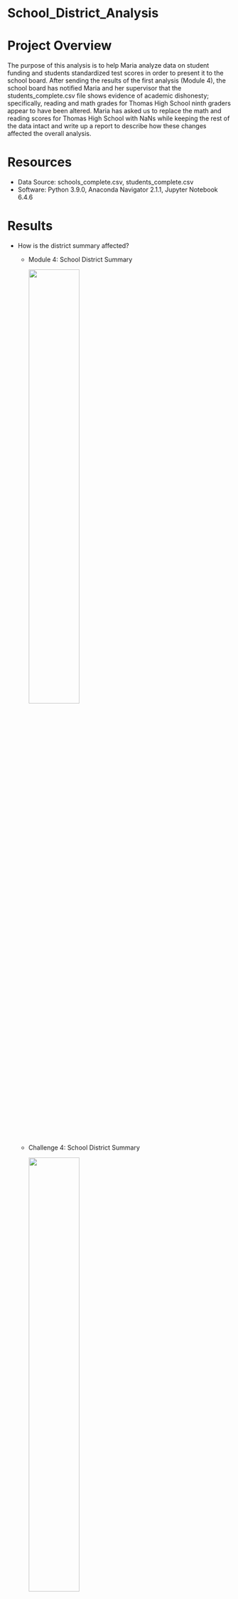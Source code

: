 # School_District_Analysis
# Project Overview
The purpose of this analysis is to help Maria analyze data on student funding and students standardized test scores in order to present it to the school board. After sending the results of the first analysis (Module 4), the school board has notified Maria and her supervisor that the students_complete.csv file shows evidence of academic dishonesty; specifically, reading and math grades for Thomas High School ninth graders appear to have been altered. Maria has asked us to replace the math and reading scores for Thomas High School with NaNs while keeping the rest of the data intact and write up a report to describe how these changes affected the overall analysis.

# Resources
- Data Source: schools_complete.csv, students_complete.csv
- Software: Python 3.9.0, Anaconda Navigator 2.1.1, Jupyter Notebook 6.4.6


# Results
- How is the district summary affected?
  - Module 4: School District Summary
    
    <img src="/Resources/m4_img1.png" width="50%" height="50%">
    
  - Challenge 4: School District Summary
  
    <img src="/Resources/c4_img1.png" width="50%" height="50%">
  
  - After replacing the 9th graders' scores with NaN the average math score and the overall passing percent dropped 0.1, the percentage passing math dropped 0.2 and the percentage passing reading dropped 0.3.

- How is the school summary affected?
 - Module 4: School Summary
 
    <img src="/Resources/m4_img2.png" width="50%" height="50%">
    
 - Challenge 4: School Summary
    
    <img src="/Resources/c4_img2.png" width="50%" height="50%">
 
 - It can be seen that after replacing the 9th graders' scores with NaN, there were significant differences in the results, and it is observed that the percentage passing math dropped from 93.27% to 64.91%, the percentage passing reading dropped from 97.31% to 69.66% and the overall passing dropped from 90.95% to 65.08%


## Metrics
- How does replacing the ninth graders’ math and reading scores affect Thomas High School’s performance relative to the other schools?

  - Module 4: Top Five Performing Schools
  - Thomas High School (THS) was among the top 5 schools based on performance of all grades.
  <img src="/Resources/m4_img3.png" width="50%" height="50%">
  
  - Challenge 4: Top Five Performing Schools
  - In the previous point (School Summary), it was noted that by removing excess 9th graders and continuing to count 9th graders in the student count, THS reduced the overall passing rate from 90.95% to 65.08%. However, when the student count was adjusted to exclude 9th graders THS was still among the top 5 performing schools.
  <img src="/Resources/c4_img3.png" width="50%" height="50%">

  - Module 4: Bottom Five Performing Schools
  <img src="/Resources/m4_img4.png" width="50%" height="50%">
  
  - Challenge 4: Bottom Five Performing Schools
  <img src="/Resources/c4_img4.png" width="50%" height="50%">

- How does replacing the ninth-grade scores affect the following:
  - Math and reading scores by grade
    - As seen in the figures below, only the math and reading scores for 9th graders in THS were replaced with NaN. 
    - Module 4: Average Math Scores by Grade & School
    <img src="/Resources/m4_img5.png" width="25%" height="25%">
    
    - Challenge 4: Average Math Scores by Grade & School
    <img src="/Resources/c4_img5.png" width="25%" height="25%">
    
    - Module 4: Average Reading Scores by Grade & School
    <img src="/Resources/m4_img6.png" width="25%" height="25%">
    
    - Challenge 4: Average Reading Scores by Grade & School
    <img src="/Resources/c4_img6.png" width="25%" height="25%">

- Scores by school spending
  - Module 4: School Spending Summary
  <img src="/Resources/m4_img7.png" width="50%" height="50%">
  
  - Challenge 4: School Spending Summary
  <img src="/Resources/c4_img7.png" width="50%" height="50%">

  - THS is in the $630-$644 range spending bin, it can be seen that removing 9th graders from the analysis is not significant and is not even visible when scores are formatted to the nearest tenths.
  
- Scores by school size
  - Module 4: School Size Summary
  <img src="/Resources/m4_img8.png" width="50%" height="50%">
  
  - Challenge 4: School Size Summary
  <img src="/Resources/c4_img8ok.png" width="50%" height="50%">
  
  - THS is medium sized school. it can be seen that removing 9th graders from the analysis become insignificant and is not even visible when scores are formatted to the nearest integer.

- Scores by school type
  - Module 4: School Type Summary
  <img src="/Resources/m4_img9.png" width="50%" height="50%">
  
  - Challenge 4: School Type Summary
  <img src="/Resources/c4_img9.png" width="50%" height="50%">
  
  - THS is a Charter school. it can be seen that removing 9th graders from the analysis become insignificant and is not even visible when scores are formatted to the nearest integer.

# Summary
Summarize four changes in the updated school district analysis after reading and math scores for the ninth grade at Thomas High School have been replaced with NaNs.
1. The overall passing at THS dropped from 90.95% to 65.08%
2. Thomas High School lost its ranking as a top five school within this District...
3. ... but after removing 9th grade scores and the student count from the calculation, Thomas High School is still in the top five performing school.
5. The results in scores by school spending, school size and school type do not change significantly when the scores of the 9th graders of the THS are removed and are insignificant due to rounding.
